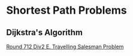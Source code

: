 # Shortest Path Problems

## Dijkstra's Algorithm    
[Round 712 Div2 E. Travelling Salesman Problem](https://codeforces.com/contest/1504/problem/E)
